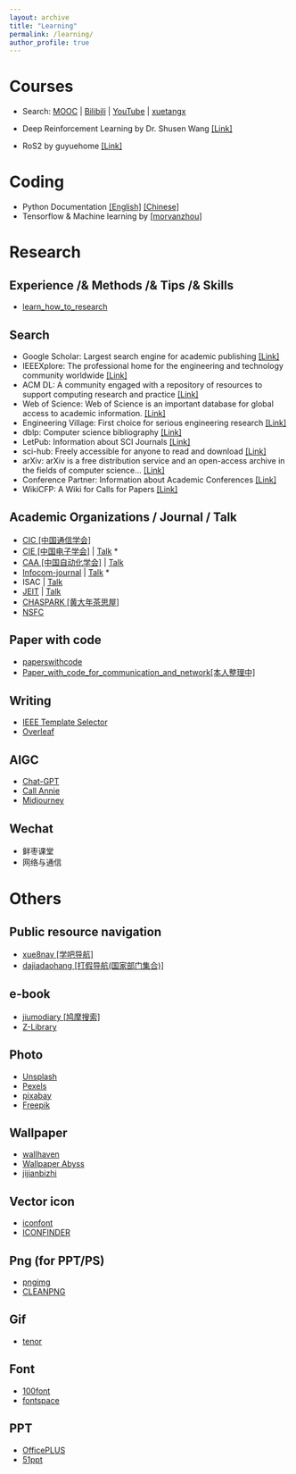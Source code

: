 ```yaml
---
layout: archive
title: "Learning"
permalink: /learning/
author_profile: true
---
```


Courses
======
* Search: [MOOC](https://www.icourse163.org/) &#124; [Bilibili](https://www.bilibili.com/) &#124; [YouTube](https://www.youtube.com/) &#124; [xuetangx](https://www.xuetangx.com/)

* Deep Reinforcement Learning by Dr. Shusen Wang [[Link]](https://github.com/wangshusen/DRL)
* RoS2 by guyuehome [[Link]](https://book.guyuehome.com/)

Coding
======
* Python Documentation [[English]](https://docs.python.org/3/) [[Chinese]](https://docs.python.org/zh-cn/3/)
* Tensorflow & Machine learning by [[morvanzhou]](https://yulizi123.github.io/)

Research
======

Experience /& Methods /& Tips /& Skills 
------
- [learn_how_to_research](https://github.com/Xuezhenggdut/learn_how_to_research)

Search
------
* Google Scholar: Largest search engine for academic publishing [[Link]](https://scholar.google.com/)
* IEEEXplore: The professional home for the engineering and technology community worldwide [[Link]](https://ieeexplore.ieee.org/Xplore/home.jsp)
* ACM DL: A community engaged with a repository of resources to support computing research and practice [[Link]](https://dl.acm.org/)
* Web of Science: Web of Science is an important database for global access to academic information. [[Link]](https://access.clarivate.com/login?app=wos&alternative=true&shibShireURL=https:%2F%2Fwww.webofknowledge.com%2F%3Fauth%3DShibboleth&shibReturnURL=https:%2F%2Fwww.webofknowledge.com%2F&roaming=true)
* Engineering Village: First choice for serious engineering research [[Link]](https://www.engineeringvillage.com/home.url)
* dblp: Computer science bibliography [[Link]](https://dblp.org/)
* LetPub: Information about SCI Journals [[Link]](http://www.letpub.com.cn/index.php?page=journalapp)
* sci-hub: Freely accessible for anyone to read and download [[Link]](https://sci-hub.se/)
* arXiv: arXiv is a free distribution service and an open-access archive in the fields of computer science... [[Link]](https://arxiv.org/)
* Conference Partner: Information about Academic Conferences [[Link]](https://www.myhuiban.com/)
* WikiCFP: A Wiki for Calls for Papers [[Link]](http://www.wikicfp.com/cfp/)

Academic Organizations / Journal / Talk
------
* [CIC [中国通信学会]](https://www.china-cic.cn/web/home/index)
* [CIE [中国电子学会]](https://cietest.yesky.com/) &#124; [Talk](https://space.bilibili.com/1454682866/channel/series) *
* [CAA [中国自动化学会]](http://www.caa.org.cn/) &#124; [Talk](https://space.bilibili.com/516719758/video?tid=0&pn=3&keyword=&order=pubdate)
* [Infocom-journal](http://www.infocomm-journal.com/qkq/CN/jcim/home.shtml) &#124; [Talk](https://space.bilibili.com/581486599?spm_id_from=333.337.search-card.all.click) *
* ISAC &#124; [Talk](https://space.bilibili.com/628306392?spm_id_from=333.337.search-card.all.click)
* [JEIT](https://jeit.ac.cn/) &#124; [Talk](https://space.bilibili.com/1554640901?spm_id_from=333.337.search-card.all.click)
* [CHASPARK [黄大年茶思屋]](https://www.chaspark.com/#/home)
* [NSFC](https://www.nsfc.gov.cn/)
  
Paper with code
------
* [paperswithcode](https://paperswithcode.com/)
* [Paper_with_code_for_communication_and_network[本人整理中]](https://github.com/Xuezhenggdut/Paper_with_code_for_communication_and_network)

Writing
------
* [IEEE Template Selector](https://template-selector.ieee.org/secure/templateSelector/publicationType)
* [Overleaf](https://www.overleaf.com/)

AIGC
------
* [Chat-GPT](https://openai.com/gpt-4)
* [Call Annie](https://callannie.ai/call)
* [Midjourney](https://www.midjourney.com/home/?callbackUrl=%2Fapp%2F)

Wechat
------
* 鲜枣课堂
* 网络与通信

Others
======
## Public resource navigation
* [xue8nav [学吧导航]](https://www.xue8nav.com/)
* [dajiadaohang [打假导航(国家部门集合)]](http://www.dajiadaohang.com/Index/index.html)

e-book
------
* [jiumodiary [鸠摩搜索]](https://www.jiumodiary.com/)
* [Z-Library](https://z-lib.io/)

Photo
------
* [Unsplash](https://unsplash.com/)
* [Pexels](https://www.pexels.com/zh-cn/)
* [pixabay](https://pixabay.com/zh/)
* [Freepik](https://www.freepik.com/)

Wallpaper
------
* [wallhaven](https://wallhaven.cc/)
* [Wallpaper Abyss](https://wall.alphacoders.com/)
* [jijianbizhi](https://bz.zzzmh.cn/index)

Vector icon
------
* [iconfont](https://www.iconfont.cn/)
* [ICONFINDER](https://www.iconfinder.com/)

Png (for PPT/PS)
------
* [pngimg](https://pngimg.com/)
* [CLEANPNG](https://www.cleanpng.com/)

Gif
------
* [tenor](https://tenor.com/zh-CN/)

Font
------
* [100font](https://www.100font.com/)
* [fontspace](https://www.fontspace.com/)

PPT
------
* [OfficePLUS](https://www.officeplus.cn/)
* [51ppt](https://www.51pptmoban.com/)